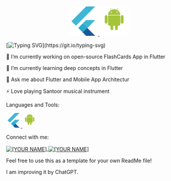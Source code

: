 
<p align="center">
  <a href="https://flutter.dev/" target="_blank"> 
    <img src="https://github.com/devicons/devicon/raw/master/icons/flutter/flutter-original.svg" alt="Flutter Logo" width="80" height="80"/>
  </a> 
  <a href="https://developer.android.com/studio" target="_blank"> 
  <img src="https://github.com/devicons/devicon/raw/master/icons/android/android-original-wordmark.svg" alt="Android Logo" width="80" height="80"/>
  </a>
</p>


[![Typing SVG](https://readme-typing-svg.herokuapp.com?color=%2336BCF7&center=true&vCenter=true&width=600&lines=Hi+there+👋,+I+am+Shahab+Golpaiegan;+Welcome+to+My+Profile!;Over+6+years+of+Mobile+programming+experience;Always+learning+new+things+;)](https://git.io/typing-svg)


<!-- <h1 align="center">Hi there, I'm Shahab 👋</h1> -->
<!-- <h3 align="center">A passionate Mobile Developer with over 6 years of experience</h3> -->

🔭 I’m currently working on open-source FlashCards App in Flutter

🌱 I’m currently learning deep concepts in Flutter

💬 Ask me about Flutter and Mobile App Architectur

⚡ Love playing Santoor musical instrument

Languages and Tools:
<p align="left"> 
  <a href="https://flutter.dev/" target="_blank"> 
    <img src="https://github.com/devicons/devicon/raw/master/icons/flutter/flutter-original.svg" alt="Flutter" width="40" height="40"/> 
  </a> 
  <a href="https://developer.android.com/studio" target="_blank"> 
    <img src="https://github.com/devicons/devicon/raw/master/icons/android/android-original-wordmark.svg" alt="Android" width="40" height="40"/> 
  </a> 
</p>

Connect with me:
<p align="left">
  <a href="https://www.linkedin.com/in/shahabgolpaiegan/" target="blank">
    <img align="center" src="https://cdn3.iconfinder.com/data/icons/sociocons/256/linkedin-sociocon.png" alt="[YOUR NAME]" height="40" width="40" />
  </a>
  <a href="https://twitter.com/everythingsdev" target="blank">
    <img align="center" src="https://www.thebusinessdesk.com/_files/images/sep_21/630-6308222_image-transparent-twitter-icon-png-png-download.png" alt="[YOUR NAME]" height="40" width="40" />
  </a>
</p>
Feel free to use this as a template for your own ReadMe file!

I am improving it by ChatGPT.
